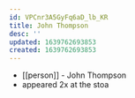 ```yaml
---
id: VPCnr3A5GyFq6aD_lb_KR
title: John Thompson
desc: ''
updated: 1639762693853
created: 1639762693853
---
```



- [[person]] - John Thompson
- appeared 2x at the stoa

